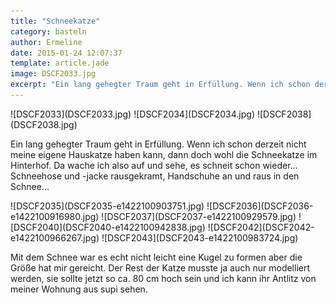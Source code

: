 ```yaml
---
title: "Schneekatze"
category: basteln
author: Ermeline
date: 2015-01-24 12:07:37
template: article.jade
image: DSCF2033.jpg
excerpt: "Ein lang gehegter Traum geht in Erfüllung. Wenn ich schon derzeit nicht meine eigene Hauskatze haben kann, dann doch wohl die Schneekatze im Hinterhof."
---
```


<div id='slides' class='slideshow'>
![DSCF2033](DSCF2033.jpg)
![DSCF2034](DSCF2034.jpg)
![DSCF2038](DSCF2038.jpg)
</div>

Ein lang gehegter Traum geht in Erfüllung. Wenn ich schon derzeit nicht meine eigene Hauskatze haben kann, dann doch wohl die Schneekatze im Hinterhof. Da wache ich also auf und sehe, es schneit schon wieder... Schneehose und -jacke rausgekramt, Handschuhe an und raus in den
Schnee...


<div id='slides' class='slideshow slideshow_portrait'>
![DSCF2035](DSCF2035-e1422100903751.jpg)
![DSCF2036](DSCF2036-e1422100916980.jpg)
![DSCF2037](DSCF2037-e1422100929579.jpg)
![DSCF2040](DSCF2040-e1422100942838.jpg)
![DSCF2042](DSCF2042-e1422100966267.jpg)
![DSCF2043](DSCF2043-e1422100983724.jpg)
</div>

Mit dem Schnee war es echt nicht leicht eine Kugel zu formen aber die Größe hat mir gereicht. Der Rest der Katze musste ja auch nur modelliert werden, sie sollte jetzt so ca. 80 cm hoch sein und ich kann ihr Antlitz von meiner Wohnung aus supi sehen.
